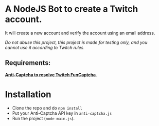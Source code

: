 
# A NodeJS Bot to create a Twitch account.

It will create a new account and verify the account using an email address.

*Do not abuse this project, this project is made for testing only, and you cannot use it according to Twitch rules.*

## Requirements:

**[Anti-Captcha to resolve Twitch FunCaptcha](https://anti-captcha.com)**.

# Installation

 - Clone the repo and do `npm install`
 - Put your Anti-Captcha API key in `anti-captcha.js`
 - Run the project (`node main.js`). 
